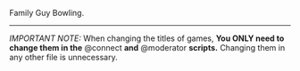 Family Guy Bowling.

---

*IMPORTANT NOTE:* When changing the titles of games, **You ONLY need to change them in the** @connect **and** @moderator **scripts.** Changing them in any other file is unnecessary.

